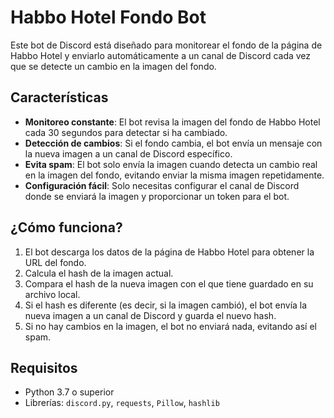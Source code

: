 # Habbo Hotel Fondo Bot

Este bot de Discord está diseñado para monitorear el fondo de la página de Habbo Hotel y enviarlo automáticamente a un canal de Discord cada vez que se detecte un cambio en la imagen del fondo.

## Características

- **Monitoreo constante**: El bot revisa la imagen del fondo de Habbo Hotel cada 30 segundos para detectar si ha cambiado.
- **Detección de cambios**: Si el fondo cambia, el bot envía un mensaje con la nueva imagen a un canal de Discord específico.
- **Evita spam**: El bot solo envía la imagen cuando detecta un cambio real en la imagen del fondo, evitando enviar la misma imagen repetidamente.
- **Configuración fácil**: Solo necesitas configurar el canal de Discord donde se enviará la imagen y proporcionar un token para el bot.

## ¿Cómo funciona?

1. El bot descarga los datos de la página de Habbo Hotel para obtener la URL del fondo.
2. Calcula el hash de la imagen actual.
3. Compara el hash de la nueva imagen con el que tiene guardado en su archivo local.
4. Si el hash es diferente (es decir, si la imagen cambió), el bot envía la nueva imagen a un canal de Discord y guarda el nuevo hash.
5. Si no hay cambios en la imagen, el bot no enviará nada, evitando así el spam.

## Requisitos

- Python 3.7 o superior
- Librerías: `discord.py`, `requests`, `Pillow`, `hashlib`
